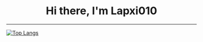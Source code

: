 <h1 align="center">Hi there, I'm Lapxi010</h1>
<hr>

[![Top Langs](https://github-readme-stats.vercel.app/api/top-langs/?username=Lapxi010)](https://github.com/anuraghazra/github-readme-stats)

<!--
**Lapxi010/Lapxi010** is a ✨ _special_ ✨ repository because its `README.md` (this file) appears on your GitHub profile.

Here are some ideas to get you started:

- 🔭 I’m currently working on ...
- 🌱 I’m currently learning ...
- 👯 I’m looking to collaborate on ...
- 🤔 I’m looking for help with ...
- 💬 Ask me about ...
- 📫 How to reach me: ...
- 😄 Pronouns: ...
- ⚡ Fun fact: ...
-->
